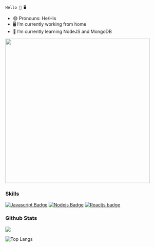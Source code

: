 ```text
Hello 🌙 🖥️
```

- 😄 Pronouns: He/His
- 🖥️ I’m currently working from home
- 🌱 I’m currently learning NodeJS and MongoDB

<img align="center" width="450px" src="https://i.pinimg.com/originals/7a/68/af/7a68affa5b1996be4467b93109133cbd.gif" />

### Skills

[![Javascript Badge](https://img.shields.io/badge/-Javascript-F0DB4F?style=for-the-badge&labelColor=black&logo=javascript&logoColor=F0DB4F)](#) [![Nodejs Badge](https://img.shields.io/badge/-Nodejs-3C873A?style=for-the-badge&labelColor=black&logo=node.js&logoColor=3C873A)](#)  [![Reactjs badge](https://img.shields.io/badge/-ReactJs-61DAFB?style=for-the-badge&labelColor=black&logo=react&logoColor=61DAFB)](#)

### Github Stats

<img src="https://github-readme-stats.vercel.app/api?username=puimekster&show_icons=true&theme=shades-of-purple" /> 

![Top Langs](https://github-readme-stats.vercel.app/api/top-langs/?username=puimekster&layout=compact&theme=shades-of-purple)
